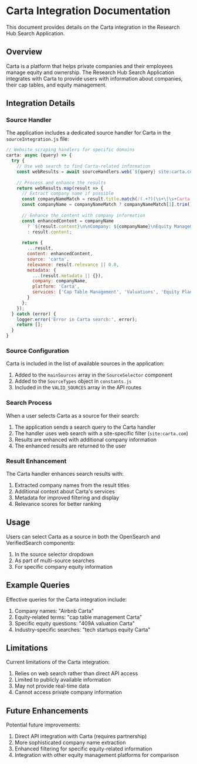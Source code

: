 # Carta Integration Documentation

This document provides details on the Carta integration in the Research Hub Search Application.

## Overview

Carta is a platform that helps private companies and their employees manage equity and ownership. The Research Hub Search Application integrates with Carta to provide users with information about companies, their cap tables, and equity management.

## Integration Details

### Source Handler

The application includes a dedicated source handler for Carta in the `sourceIntegration.js` file:

```javascript
// Website scraping handlers for specific domains
carta: async (query) => {
  try {
    // Use web search to find Carta-related information
    const webResults = await sourceHandlers.web(`${query} site:carta.com`);
    
    // Process and enhance the results
    return webResults.map(result => {
      // Extract company name if possible
      const companyNameMatch = result.title.match(/(.+?)(\s+\|\s+Carta|\s+-\s+Carta|,\s+Carta)/i);
      const companyName = companyNameMatch ? companyNameMatch[1].trim() : null;
      
      // Enhance the content with company information
      const enhancedContent = companyName 
        ? `${result.content}\n\nCompany: ${companyName}\nEquity Management Platform: Carta\nServices: Cap Table Management, Valuations, Equity Plans`
        : result.content;
      
      return {
        ...result,
        content: enhancedContent,
        source: 'carta',
        relevance: result.relevance || 0.8,
        metadata: {
          ...(result.metadata || {}),
          company: companyName,
          platform: 'Carta',
          services: ['Cap Table Management', 'Valuations', 'Equity Plans']
        }
      };
    });
  } catch (error) {
    logger.error('Error in Carta search:', error);
    return [];
  }
}
```

### Source Configuration

Carta is included in the list of available sources in the application:

1. Added to the `mainSources` array in the `SourceSelector` component
2. Added to the `SourceTypes` object in `constants.js`
3. Included in the `VALID_SOURCES` array in the API routes

### Search Process

When a user selects Carta as a source for their search:

1. The application sends a search query to the Carta handler
2. The handler uses web search with a site-specific filter (`site:carta.com`)
3. Results are enhanced with additional company information
4. The enhanced results are returned to the user

### Result Enhancement

The Carta handler enhances search results with:

1. Extracted company names from the result titles
2. Additional context about Carta's services
3. Metadata for improved filtering and display
4. Relevance scores for better ranking

## Usage

Users can select Carta as a source in both the OpenSearch and VerifiedSearch components:

1. In the source selector dropdown
2. As part of multi-source searches
3. For specific company equity information

## Example Queries

Effective queries for the Carta integration include:

1. Company names: "Airbnb Carta"
2. Equity-related terms: "cap table management Carta"
3. Specific equity questions: "409A valuation Carta"
4. Industry-specific searches: "tech startups equity Carta"

## Limitations

Current limitations of the Carta integration:

1. Relies on web search rather than direct API access
2. Limited to publicly available information
3. May not provide real-time data
4. Cannot access private company information

## Future Enhancements

Potential future improvements:

1. Direct API integration with Carta (requires partnership)
2. More sophisticated company name extraction
3. Enhanced filtering for specific equity-related information
4. Integration with other equity management platforms for comparison
